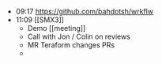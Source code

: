 - 09:17 https://github.com/bahdotsh/wrkflw
- 11:09 [[SMX3]]
	- Demo [[meeting]]
	- Call with Jon / Colin on reviews
	- MR Teraform changes PRs
	-